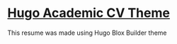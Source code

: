 # [Hugo Academic CV Theme](https://github.com/HugoBlox/theme-academic-cv)

This resume was made using Hugo Blox Builder theme